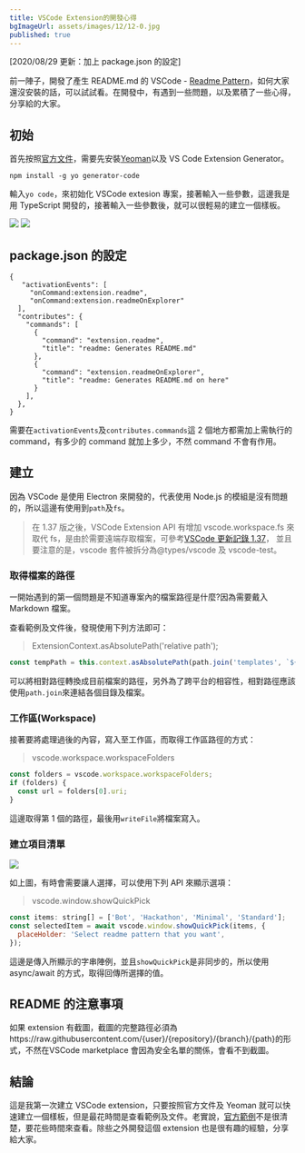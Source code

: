 ```yaml
---
title: VSCode Extension的開發心得
bgImageUrl: assets/images/12/12-0.jpg
published: true
---
```


[2020/08/29 更新：加上 package.json 的設定]

前一陣子，開發了產生 README.md 的 VSCode - [Readme Pattern](https://marketplace.visualstudio.com/items?itemName=thomascsd.vscode-readme-pattern)，如何大家還沒安裝的話，可以試試看。在開發中，有遇到一些問題，以及累積了一些心得，分享給的大家。

## 初始

首先按照[官方文件](https://code.visualstudio.com/api/get-started/your-first-extension)，需要先安裝[Yeoman](https://yeoman.io/)以及 VS Code Extension Generator。

```
npm install -g yo generator-code
```

輸入`yo code`，來初始化 VSCode extesion 專案，接著輸入一些參數，這邊我是用 TypeScript 開發的，接著輸入一些參數後，就可以很輕易的建立一個樣板。

<img class="img-responsive" loading="lazy" src="assets/images/12/12-1.png">

<img class="img-responsive" loading="lazy" src="assets/images/12/12-2.png">

## package.json 的設定

```
{
   "activationEvents": [
     "onCommand:extension.readme",
     "onCommand:extension.readmeOnExplorer"
  ],
  "contributes": {
    "commands": [
      {
        "command": "extension.readme",
        "title": "readme: Generates README.md"
      },
      {
        "command": "extension.readmeOnExplorer",
        "title": "readme: Generates README.md on here"
      }
    ],
  },
}
```

需要在`activationEvents`及`contributes.commands`這 2 個地方都需加上需執行的 command，有多少的 command 就加上多少，不然 command 不會有作用。

## 建立

因為 VSCode 是使用 Electron 來開發的，代表使用 Node.js 的模組是沒有問題的，所以這邊有使用到`path`及`fs`。

> 在 1.37 版之後，VSCode Extension API 有增加 vscode.workspace.fs 來取代 fs，是由於需要遠端存取檔案，可參考[VSCode 更新記錄 1.37](https://code.visualstudio.com/updates/v1_37#_extension-authoring)， 並且要注意的是，vscode 套件被拆分為@types/vscode 及 vscode-test。

### 取得檔案的路徑

一開始遇到的第一個問題是不知道專案內的檔案路徑是什麼?因為需要戴入 Markdown 檔案。

查看範例及文件後，發現使用下列方法即可：

> ExtensionContext.asAbsolutePath('relative path');

```javascript
const tempPath = this.context.asAbsolutePath(path.join('templates', `${selectedItem}.md`));
```

可以將相對路徑轉換成目前檔案的路徑，另外為了跨平台的相容性，相對路徑應該使用`path.join`來連結各個目錄及檔案。

### 工作區(Workspace)

接著要將處理過後的內容，寫入至工作區，而取得工作區路徑的方式：

> vscode.workspace.workspaceFolders

```javascript
const folders = vscode.workspace.workspaceFolders;
if (folders) {
  const url = folders[0].uri;
}
```

這邊取得第 1 個的路徑，最後用`writeFile`將檔案寫入。

### 建立項目清單

<img class="img-responsive" loading="lazy" src="assets/images/12/12-3.png">

如上圖，有時會需要讓人選擇，可以使用下列 API 來顯示選項：

> vscode.window.showQuickPick

```javascript
const items: string[] = ['Bot', 'Hackathon', 'Minimal', 'Standard'];
const selectedItem = await vscode.window.showQuickPick(items, {
  placeHolder: 'Select readme pattern that you want',
});
```

這邊是傳入所顯示的字串陣例，並且`showQuickPick`是非同步的，所以使用 async/await 的方式，取得回傳所選擇的值。

## README 的注意事項

如果 extension 有截圖，截圖的完整路徑必須為https://raw.githubusercontent.com/{user}/{repository}/{branch}/{path}的形式，不然在VSCode marketplace 會因為安全名單的關係，會看不到截圖。

## 結論

這是我第一次建立 VSCode extension，只要按照官方文件及 Yeoman 就可以快速建立一個樣板，但是最花時間是查看範例及文件。老實說，[官方範例](https://github.com/microsoft/vscode-extension-samples)不是很清楚，要花些時間來查看。除些之外開發這個 extension 也是很有趣的經驗，分享給大家。
